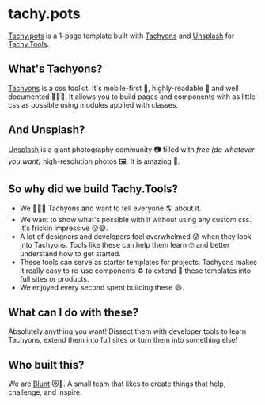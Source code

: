 # tachy.pots

[Tachy.pots](http://blunt.af/tachy.pots/) is a 1-page template built with [Tachyons](http://www.tachyons.io) and [Unsplash](http://www.unsplash.com)  for [Tachy.Tools](http://tachy.tools).

## What's Tachyons?

[Tachyons](http://www.tachyons.io) is a css toolkit. It's mobile-first 📱, highly-readable 📖 and well documented 📘📙📕. It allows you to build pages and components with as little css as possible using modules applied with classes.

## And Unsplash?
[Unsplash](https://unsplash.com/) is a giant photography community 📷 filled with *free (do whatever you want)* high-resolution photos 🖼️. It is amazing 🙏.

## So why did we build Tachy.Tools?
- We 💓💓💓 Tachyons and want to tell everyone 🌎 about it.
- We want to show what's possible with it without using any custom css. It's frickin impressive 😮😅.
- A lot of designers and developers feel overwhelmed 😰 when they look into Tachyons. Tools like these can help them learn 🤓 and better understand how to get started.
- These tools can serve as starter templates for projects. Tachyons makes it really easy to re-use components ♻️ to extend 🚀 these templates into full sites or products.
- We enjoyed every second spent building these 😄.

## What can I do with these?
Absolutely anything you want! Dissect them with developer tools to learn Tachyons, extend them into full sites or turn them into something else!

## Who built this?
We are [Blunt](http://blunt.af) 😻🐻. A small team that likes to create things that help, challenge, and inspire.
